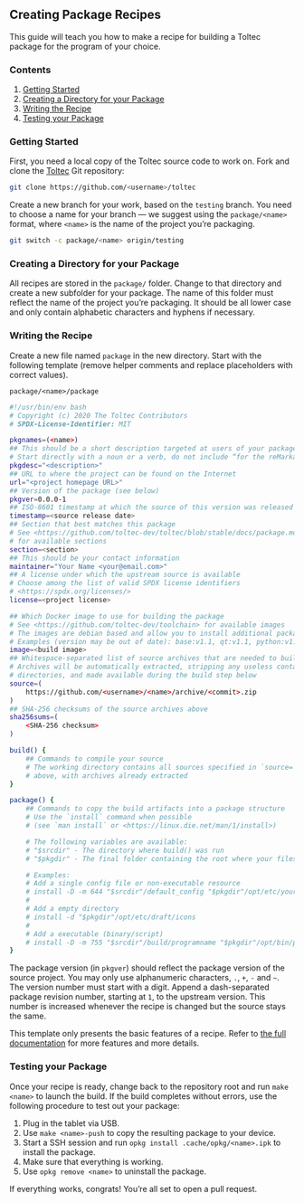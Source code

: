 ## Creating Package Recipes

This guide will teach you how to make a recipe for building a Toltec package for the program of your choice.

### Contents

1. [Getting Started](#metadata-section)
2. [Creating a Directory for your Package](#prepare-section)
3. [Writing the Recipe](#writing-the-recipe)
4. [Testing your Package](#testing-your-package)

### Getting Started

First, you need a local copy of the Toltec source code to work on.
Fork and clone the [Toltec](https://github.com/toltec-dev/toltec) Git repository:

```sh
git clone https://github.com/<username>/toltec
```

Create a new branch for your work, based on the `testing` branch.
You need to choose a name for your branch — we suggest using the `package/<name>` format, where `<name>` is the name of the project you’re packaging.

```sh
git switch -c package/<name> origin/testing
```

### Creating a Directory for your Package

All recipes are stored in the `package/` folder.
Change to that directory and create a new subfolder for your package.
The name of this folder must reflect the name of the project you’re packaging.
It should be all lower case and only contain alphabetic characters and hyphens if necessary.

### Writing the Recipe

Create a new file named `package` in the new directory.
Start with the following template (remove helper comments and replace placeholders with correct values).

`package/<name>/package`
```sh
#!/usr/bin/env bash
# Copyright (c) 2020 The Toltec Contributors
# SPDX-License-Identifier: MIT

pkgnames=(<name>)
## This should be a short description targeted at users of your package
# Start directly with a noun or a verb, do not include “for the reMarkable”
pkgdesc="<description>"
## URL to where the project can be found on the Internet
url="<project homepage URL>"
## Version of the package (see below)
pkgver=0.0.0-1
## ISO-8601 timestamp at which the source of this version was released
timestamp=<source release date>
## Section that best matches this package
# See <https://github.com/toltec-dev/toltec/blob/stable/docs/package.md#section>
# for available sections
section=<section>
## This should be your contact information
maintainer="Your Name <your@email.com>"
## A license under which the upstream source is available
# Choose among the list of valid SPDX license identifiers
# <https://spdx.org/licenses/>
license=<project license>

## Which Docker image to use for building the package
# See <https://github.com/toltec-dev/toolchain> for available images
# The images are debian based and allow you to install additional packages with apt.
# Examples (version may be out of date): base:v1.1, qt:v1.1, python:v1.1, rust:v1.1
image=<build image>
## Whitespace-separated list of source archives that are needed to build the package
# Archives will be automatically extracted, stripping any useless containing
# directories, and made available during the build step below
source=(
    https://github.com/<username>/<name>/archive/<commit>.zip
)
## SHA-256 checksums of the source archives above
sha256sums=(
    <SHA-256 checksum>
)

build() {
    ## Commands to compile your source
    # The working directory contains all sources specified in `source=`
    # above, with archives already extracted
}

package() {
    ## Commands to copy the build artifacts into a package structure
    # Use the `install` command when possible
    # (see `man install` or <https://linux.die.net/man/1/install>)

    # The following variables are available:
    # "$srcdir" - The directory where build() was run
    # "$pkgdir" - The final folder containing the root where your files should go

    # Examples:
    # Add a single config file or non-executable resource
    # install -D -m 644 "$srcdir"/default_config "$pkgdir"/opt/etc/your_package.conf
    #
    # Add a empty directory
    # install -d "$pkgdir"/opt/etc/draft/icons
    #
    # Add a executable (binary/script)
    # install -D -m 755 "$srcdir"/build/programname "$pkgdir"/opt/bin/programname
}
```

The package version (in `pkgver`) should reflect the package version of the source project.
You may only use alphanumeric characters, `.`, `+`, `-` and `~`.
The version number must start with a digit.
Append a dash-separated package revision number, starting at `1`, to the upstream version.
This number is increased whenever the recipe is changed but the source stays the same.

This template only presents the basic features of a recipe.
Refer to [the full documentation](package.md) for more features and more details.

### Testing your Package

Once your recipe is ready, change back to the repository root and run `make <name>` to launch the build.
If the build completes without errors, use the following procedure to test out your package:

1. Plug in the tablet via USB.
2. Use `make <name>-push` to copy the resulting package to your device.
3. Start a SSH session and run `opkg install .cache/opkg/<name>.ipk` to install the package.
4. Make sure that everything is working.
5. Use `opkg remove <name>` to uninstall the package.

If everything works, congrats! You’re all set to open a pull request.
